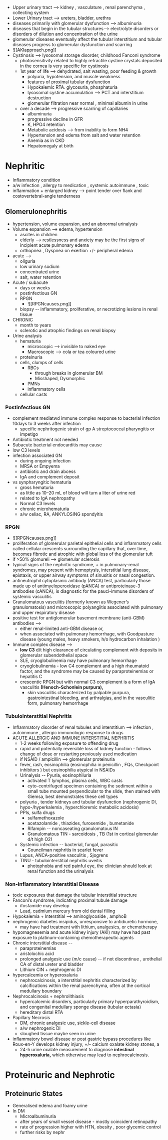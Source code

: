 - Upper urinary tract --> kidney , vasculature , renal parenchyma , collecting system 
- Lower Urinary tract --> ureters, bladder, urethra 
- diseases primarily with glomerular dysfunction --> albuminuria 
- diseases that begin in the tubular structures--> electrolyte disorders or disorders of dilution and concentration of the urine
- glomerular diseases eventually affect the tubular interstitium and tubular diseases progress to glomerular dysfunction and scarring 
- ![[AKIapproach.png]]
- Cystinosis --> lysosomal storage disorder, childhood Fanconi syndrome 
	- photosensitivity related to highly refractile cystine crystals deposited in the cornea is very specific for cystinosis
	- 1st year of life --> dehydrated, salt wasting, poor feeding & growth 
		- polyuria, hypotension, and muscle weakness 
		- features of proximal tubular dysfunction 
		- Hypokalemic RTA. glycosuria, phosphaturia
		- lysosomal cystine accumulation --> PCT and interstitium destruction 
		- glomerular filtration near normal , minimal albumin in urine 
	- over a decade --> progressive scarring of capillaries 
		- albuminuria 
		- progressive decline in GFR 
		- K, HPO4 retention 
		- Metabolic acidosis --> from inability to form NH4 
		- Hypertension and edema from salt and water retention
		- Anemia as in CKD
		- Hepatomegaly at birth 
# Nephritic
- Inflammatory condition 
- a/w infection , allergy to medication , systemic autoimmune , toxic 
- inflammation + enlarged kidney --> point tender over flank and costovertebral-angle tenderness 
## Glomerulonephritis 
- hypertension, volume expansion, and an abnormal urinalysis 
- Volume expansion --> edema, hypertension 
	- ascites in children 
	- elderly --> restlessness and anxiety may be the first signs of incipient acute pulmonary edema 
	- orthopnea , Dyspnea on exertion +/- peripheral edema 
- acute --> 
	- oliguria 
	- low urinary sodium 
	- concentrated urine 
	- salt, water retention 
- Acute / subacute 
	- days or weeks 
	- postinfectious GN 
	- RPGN  
		- ![[RPGNcauses.png]]
	- biopsy -- inflammatory, proliferative, or necrotizing lesions in renal tissue
- CHRONIC 
	- month to years 
	- sclerotic and atrophic findings on renal biopsy 
- Urine analysis 
	- hematuria 
		- microscopic --> invisible to naked eye 
		- Macroscopic --> cola or tea coloured urine 
	- proteinuria 
	- cells, clumps of cells 
		- RBCs 
			- through breaks in glomerular BM 
			- Misshaped, Dysmorphic 
		- PMNs 
		- inflammatory cells 
	- cellular casts 
### Postinfectious GN
- complement mediatwd immune complex response to bacterial infection 10days to 3 weeks after infection 
	- specific nephritogenic strain of gp A streptococcal pharyngitis or impetigo 
- Antibiotic treatment not needed 
- Subacute bacterial endocarditis may cause 
- low C3 levels 
- infection associated GN 
	- during ongoing infection 
	- MRSA or Empyema 
	- antibiotic and drain abcess 
	- IgA and complement deposit 
- vs synpharyngitic hematuria 
	- gross hematuria 
	- as little as 10–20 mL of blood will turn a liter of urine red 
	- related to IgA nephropathy 
	- Normal C3 levels 
	- chronic microhematuria 
	- a/w celiac, RA, ANKYLOSING spondyltis 
### RPGN 
- ![[RPGNcauses.png]]
- proliferation of glomerular parietal epithelial cells and inflammatory cells called cellular crescents surrounding the capillary that, over time, becomes fibrotic and atrophic with global loss of the glomerular tuft 
- if >50% glomureli --> glomerular sclerosis 
- typical signs of the nephritic syndrome, + in pulmonary-renal syndromes, may present with hemoptysis, interstitial lung disease, epistaxis, or upper airway symptoms of sinusitis or nasal congestion.
- antineutrophil cytoplasmic antibody (ANCA) test, particularly those made up of antimyeloperoxidase (pANCA) or antiproteinase-3 antibodies (cANCA), is diagnostic for the pauci-immune disorders of systemic vasculitis 
- Granulomatous vasculitis (formerly known as Wegener’s granulomatosis) and microscopic polyangiitis associated with pulmonary and upper respiratory disease
- positive test for antiglomerular basement membrane (anti-GBM) antibodies -->
	- either renal-limited anti-GBM disease or, 
	- when associated with pulmonary hemorrhage, with Goodpasture disease (young males, heavy smokers, h/o hydrocarbon inhalation )
- Immune complex disease -->
	- **low C3** d/t high clearance of circulating complement with deposits in glomerular subendothelial space 
	- SLE, cryoglobulinemia may have pulmonary hemorrhage 
	- cryoglobulinemia - low C4 complement and a high rheumatoid factor, and the syndrome may be caused by paraproteinemias or hepatitis C 
	- crescentic RPGN but with normal C3 complement is a form of IgA vasculitis **(Henoch-Schonlein purpura),**
		- skin vasculitis characterized by palpable purpura, gastrointestinal bleeding, and arthralgias, and in the vasculitic form, pulmonary hemorrhage

### Tubulointerstitial Nephritis 
- Inflammatory disorder of renal tubules and interstitium --> infection , autoimmune , allergic immunologic response to drugs 
- ACUTE ALLERGIC AND IMMUNE INTERSTITIAL NEPHRITIS 
	- 1-2 weeks following exposure to offending drug 
	- rapid and potentially reversible loss of kidney function - follows change of dose or restarting previously used medication 
	- if NSAID / ampicillin --> glomerular proteinuria 
	- fever, rash, eosinophilia (eosinophilia in penicillin , FQs, Checkpoint inhibitors ) but eosinophilia atypical in NSAIDs 
	- Urinalysis -- Pyuria, eosinophiluria 
		- activated T lymphos, plasma cells, WBC casts 
		- cyto-centrifuged specimen containing the sediment within a small tube mounted perpendicular to the slide, then stained with Giemsa, best demonstrates these cell types 
	- polyuria , tender kidneys and tubular dysfunction (nephrogenic DI, hypo-/hyperkalemia , hyperchloremic metabolic acidosis)
	- PPIs, sulfa drugs 
		- sulfamethoxazole
		- acetazolamide , thiazides, furosemide , bumetanide 
		- Rifampin -- noncaseating granulomatous IN 
		- Granulomatous TIN - sarcoidosis , TB (1st in cortical glomerular d/t high O2) 
	- Systemic infection  -- bacterial, fungal, parasitic 
		- Councilman nephritis in scarlet fever 
	- Lupus, ANCA-positive vasculitis , Sjogrens 
	- TINU - tubulointerstitial nephritis uveitis 
		- photophobia and red painful eye, the clinician should look at renal function and the urinalysis 
### Non-inflammatory Interstitial Disease 
- toxic exposures that damage the tubular interstitial structure 
- Fanconi’s syndrome, indicating proximal tubule damage 
	- ifosfamide may develop 
	- Lead, cadmium mercury from old dental filling 
- Hypokalemia + Interstitial --> aminoglycoside , amphoB 
- nephrogenic diabetes insipidus, unresponsive to antidiuretic hormone, 
	- may have had treatment with lithium, analgesics, or chemotherapy
- hypomagnesemia and acute kidney injury (AKI) may have had past exposure to platinum-containing chemotherapeutic agents 
- Chronic interstitial disease -- 
	- paraproteinemias 
	- aristolochic acid 
	- prolonged analgesic use (m/c cause) -- if not discontinue , urothelial CA of distal ureter and bladder 
	- Lithium CIN + nephrogenic DI 
- hypercalcemia or hyperoxaluria 
	- nephrocalcinosis, a interstitial nephritis characterized by calcifications within the renal parenchyma, often at the cortical medullary boundary
- Nephrocalcinosis + nephrolithiasis 
	- hypercalcemic disorders, particularly primary hyperparathyroidism, and congenital medullary sponge disease (tubular ectasia)
	- hereditary distal RTA 
- Papillary Necrosis 
	- DM, chronic analgesic use, sickle-cell disease 
	- a/w nephrogenic DI 
	- sloughed tissue maybe seen in urine 
- inflammatory bowel disease or post gastric bypass procedures like Roux-en-Y develops kidney injury, +/- calcium oxalate kidney stones, a 
	- 24-h urine oxalate measurement to diagnose **intestinal hyperoxaluria,** which otherwise may lead to nephrocalcinosis.

# Proteinuric and Nephrotic 
## Proteinuric States 
- Generalised edema and foamy urine 
- In DM 
	- Microalbuminuria 
	- after years of small vessel disease - mostly coincident retinopathy 
	- rate of progression higher with HTN, obesity , poor glycemic control 
	- further risks by nephr